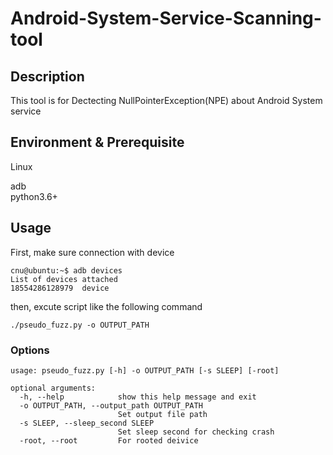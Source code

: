# Android-System-Service-Scanning-tool

## Description
This tool is for Dectecting NullPointerException(NPE) about Android System service

## Environment & Prerequisite
Linux  
  
adb  
python3.6+

## Usage
First, make sure connection with device
```
cnu@ubuntu:~$ adb devices
List of devices attached
18554286128979	device
```

then, excute script like the following command
```
./pseudo_fuzz.py -o OUTPUT_PATH
```
### Options
```
usage: pseudo_fuzz.py [-h] -o OUTPUT_PATH [-s SLEEP] [-root]

optional arguments:
  -h, --help            show this help message and exit
  -o OUTPUT_PATH, --output_path OUTPUT_PATH
                        Set output file path
  -s SLEEP, --sleep_second SLEEP
                        Set sleep second for checking crash
  -root, --root         For rooted deivice
 ```

